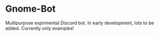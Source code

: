 # Gnome-Bot

 Multipurpose expirmental Discord bot.
 In early development, lots to be added.
 Currently only examples!
